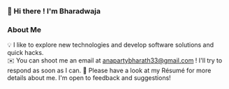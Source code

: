 ### 👋  Hi there ! I'm Bharadwaja


### About Me

💡  I like to explore new technologies and develop software solutions and quick hacks.   
✉️  You can shoot me an email at anapartybharath33@gmail.com ! I'll try to respond as soon as I can.
📄  Please have a look at my Résumé for more details about me. I'm open to feedback and suggestions!

<!--
**anaparty33/anaparty33** is a ✨ _special_ ✨ repository because its `README.md` (this file) appears on your GitHub profile.

Here are some ideas to get you started:

- 🔭 I’m currently working on ...
- 🌱 I’m currently learning ...
- 👯 I’m looking to collaborate on ...
- 🤔 I’m looking for help with ...
- 💬 Ask me about ...
- 📫 How to reach me: ...
- 😄 Pronouns: ...
- ⚡ Fun fact: ...
-->
